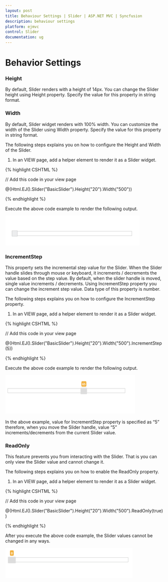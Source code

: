 ```yaml
---
layout: post
title: Behaviour Settings | Slider | ASP.NET MVC | Syncfusion
description: behaviour settings
platform: ejmvc
control: Slider
documentation: ug
---
```


# Behavior Settings

### Height

By default, Slider renders with a height of 14px. You can change the Slider height using Height property. Specify the value for this property in string format.

### Width

By default, Slider widget renders with 100% width. You can customize the width of the Slider using Width property. Specify the value for this property in string format.

The following steps explains you on how to configure the Height and Width of the Slider.

1. In an VIEW page, add a helper element to render it as a Slider widget.

{% highlight CSHTML %}

// Add this code in your view page 

@(Html.EJ().Slider("BasicSlider").Height("20").Width("500"))

{% endhighlight %}

Execute the above code example to render the following output.

![](Behaviour-Settings_images/Behaviour-Settings_img1.png)



### IncrementStep

This property sets the incremental step value for the Slider. When the Slider handle slides through mouse or keyboard, it increments / decrements the value based on the step value. By default, when the slider handle is moved, single value increments / decrements. Using IncrementStep property you can change the increment step value. Data type of this property is number.

The following steps explains you on how to configure the IncrementStep property.

1. In an VIEW page, add a helper element to render it as a Slider widget.


{% highlight CSHTML %}

// Add this code in your view page 

@(Html.EJ().Slider("BasicSlider").Height("20").Width("500").IncrementStep(5))

{% endhighlight %}

Execute the above code example to render the following output.

![](Behaviour-Settings_images/Behaviour-Settings_img2.png)



In the above example, value for IncrementStep property is specified as “5” therefore, when you move the Slider handle, value “5” increments/decrements from the current Slider value.

### ReadOnly

This feature prevents you from interacting with the Slider. That is you can only view the Slider value and cannot change it.

The following steps explains you on how to enable the ReadOnly property.

1. In an VIEW page, add a helper element to render it as a Slider widget.

{% highlight CSHTML %}

// Add this code in your view page

@(Html.EJ().Slider("BasicSlider").Height("20").Width("500").ReadOnly(true))

{% endhighlight %}

After you execute the above code example, the Slider values cannot be changed in any ways.

![](Behaviour-Settings_images/Behaviour-Settings_img3.png)





